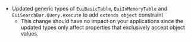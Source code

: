 - Updated generic types of `EuiBasicTable`, `EuiInMemoryTable`
  and `EuiSearchBar.Query.execute` to add `extends object` constraint
  - This change should have no impact on your applications since
    the updated types only affect properties that exclusively accept object values.

